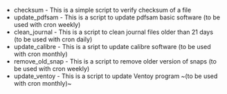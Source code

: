 * checksum - This is a simple script to verify checksum of a file
* update_pdfsam - This is a script to update pdfsam basic software (to be used with cron weekly)
* clean_journal - This is a script to clean journal files older than 21 days (to be used with cron daily)
* update_calibre - This is a sript to update calibre software (to be used with cron monthly)
* remove_old_snap - This is a script to remove older version of snaps (to be used with cron weekly)
* update_ventoy - This is a script to update Ventoy program ~(to be used with cron monthly)~
